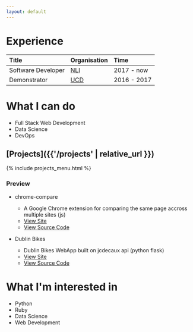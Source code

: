 ```yaml
---
layout: default
---
```



# Experience

| Title              | Organisation                  | Time        |
|:-------------------|:------------------------------|:------------|
| Software Developer | [NLI](https://www.nli.ie)     | 2017 - now  |
| Demonstrator       | [UCD](https://www.cs.ucd.ie/) | 2016 - 2017 |


# What I can do

* Full Stack Web Development
* Data Science
* DevOps


## [Projects]({{'/projects' | relative_url }})

{% include projects_menu.html %}

### Preview
* chrome-compare  
  * A Google Chrome extension for comparing the same page accross multiple sites (js) 
  * [View Site](https://chrome.google.com/webstore/detail/chrome-compare/fbojbhlkngpihcjhjhadacdfikocgjfe) 
  * [View Source Code](https://github.com/ConorSheehan1/chrome-compare)

* Dublin Bikes
  * Dublin Bikes WebApp built on jcdecaux api (python flask)
  * [View Site](https://dubbikesmap-api-heroku.herokuapp.com/)
  * [View Source Code](https://github.com/ConorSheehan1/dublin_bikes)


# What I'm interested in

* Python
* Ruby
* Data Science
* Web Development
